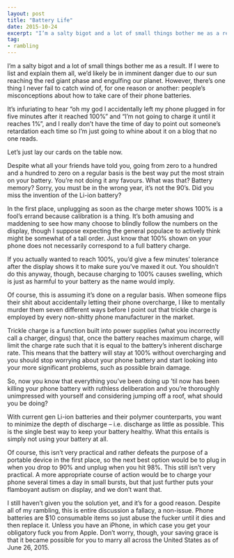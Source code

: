 ```yaml
---
layout: post
title: "Battery Life"
date: 2015-10-24
excerpt: "I’m a salty bigot and a lot of small things bother me as a result. One thing in particular I never fail to catch wind of: people’s misconceptions about how to take care of their phone batteries."
tag:
- rambling
---
```


I’m a salty bigot and a lot of small things bother me as a result. If I were to list and explain them all, we’d likely be in imminent danger due to our sun reaching the red giant phase and engulfing our planet. However, there’s one thing I never fail to catch wind of, for one reason or another: people’s misconceptions about how to take care of their phone batteries.

It’s infuriating to hear “oh my god I accidentally left my phone plugged in for five minutes after it reached 100%” and “I’m not going to charge it until it reaches 1%”, and I really don’t have the time of day to point out someone’s retardation each time so I’m just going to whine about it on a blog that no one reads.

Let’s just lay our cards on the table now.

Despite what all your friends have told you, going from zero to a hundred and a hundred to zero on a regular basis is the best way put the most strain on your battery. You’re not doing it any favours. What was that? Battery memory? Sorry, you must be in the wrong year, it’s not the 90’s. Did you miss the invention of the Li-ion battery?

In the first place, unplugging as soon as the charge meter shows 100% is a fool’s errand because calibration is a thing. It’s both amusing and maddening to see how many choose to blindly follow the numbers on the display, though I suppose expecting the general populace to actively think might be somewhat of a tall order. Just know that 100% shown on your phone does not necessarily correspond to a full battery charge.

If you actually wanted to reach 100%, you’d give a few minutes’ tolerance after the display shows it to make sure you’ve maxed it out. You shouldn’t do this anyway, though, because charging to 100% causes swelling, which is just as harmful to your battery as the name would imply.

Of course, this is assuming it’s done on a regular basis. When someone flips their shit about accidentally letting their phone overcharge, I like to mentally murder them seven different ways before I point out that trickle charge is employed by every non-shitty phone manufacturer in the market.

Trickle charge is a function built into power supplies (what you incorrectly call a charger, dingus) that, once the battery reaches maximum charge, will limit the charge rate such that it is equal to the battery’s inherent discharge rate. This means that the battery will stay at 100% without overcharging and you should stop worrying about your phone battery and start looking into your more significant problems, such as possible brain damage.

So, now you know that everything you’ve been doing up ’til now has been killing your phone battery with ruthless deliberation and you’re thoroughly unimpressed with yourself and considering jumping off a roof, what should you be doing?

With current gen Li-ion batteries and their polymer counterparts, you want to minimize the depth of discharge – i.e. discharge as little as possible. This is the single best way to keep your battery healthy. What this entails is simply not using your battery at all.

Of course, this isn’t very practical and rather defeats the purpose of a portable device in the first place, so the next best option would be to plug in when you drop to 90% and unplug when you hit 98%. This still isn’t very practical. A more appropriate course of action would be to charge your phone several times a day in small bursts, but that just further puts your flamboyant autism on display, and we don’t want that.

I still haven’t given you the solution yet, and it’s for a good reason. Despite all of my rambling, this is entire discussion a fallacy, a non-issue. Phone batteries are $10 consumable items so just abuse the fucker until it dies and then replace it. Unless you have an iPhone, in which case you get your obligatory fuck you from Apple. Don’t worry, though, your saving grace is that it became possible for you to marry all across the United States as of June 26, 2015.
